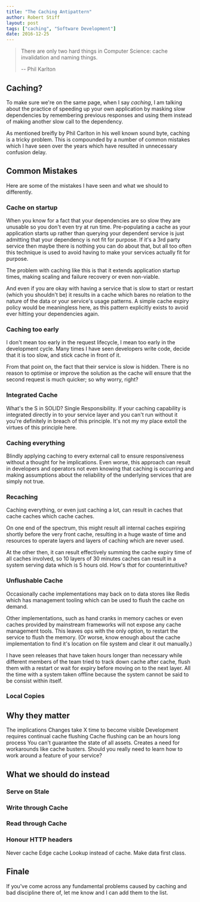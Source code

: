 ```yaml
---
title: "The Caching Antipattern"
author: Robert Stiff
layout: post
tags: ["caching", "Software Development"]
date: 2016-12-25
---
```


> There are only two hard things in Computer Science: cache invalidation and naming things.
> 
> -- Phil Karlton

## Caching?

To make sure we're on the same page, when I say *caching*, I am talking about the practice of speeding up your own application by masking slow dependencies by remembering previous responses and using them instead of making another slow call to the dependency.

As mentioned breifly by Phil Carlton in his well known sound byte, caching is a tricky problem. This is compounded by a number of common mistakes which I have seen over the years which have resulted in unnecessary confusion delay.

## Common Mistakes

Here are some of the mistakes I have seen and what we should to differently.

<!--more-->

### Cache on startup

When you know for a fact that your dependencies are so slow they are unusable so you don't even try at run time. Pre-populating a cache as your application starts up rather than querying your dependent service is just admitting that your dependency is not fit for purpose. If it's a 3rd party service then maybe there is nothing you can do about that, but all too often this technique is used to avoid having to make your services actually fit for purpose.

The problem with caching like this is that it extends application startup times, making scaling and failure recovery or even non-viable.

And even if you are okay with having a service that is slow to start or restart (which you shouldn't be) it results in a cache which bares no relation to the nature of the data or your service's usage patterns. A simple cache expiry policy would be meaningless here, as this pattern explicitly exists to avoid ever hitting your dependencies again. 

### Caching too early

I don't mean too early in the request lifecycle, I mean too early in the development cycle. Many times I have seen developers write code, decide that it is too slow, and stick cache in front of it. 

From that point on, the fact that their service is slow is hidden. There is no reason to optimise or improve the solution as the cache will ensure that the second request is much quicker; so why worry, right?

### Integrated Cache

What's the S in SOLID? Single Responsibility. If your caching capability is integrated directly in to your service layer and you can't run without it you're definitely in breach of this principle. It's not my my place extoll the virtues of this principle here.

### Caching everything

Blindly applying caching to every external call to ensure responsiveness without a thought for he implications. Even worse, this approach can result in developers and operators not even knowing that caching is occurring and making assumptions about the reliability of the underlying services that are simply not true.

### Recaching

Caching everything, or even just caching a lot, can result in caches that cache caches which cache caches.

On one end of the spectrum, this might result all internal caches expiring shortly before the very front cache, resulting in a huge waste of time and resources to operate layers and layers of caching which are never used.

At the other then, it can result effectively summing the cache expiry time of all caches involved, so 10 layers of 30 minutes caches can result in a system serving data which is 5 hours old. How's *that* for counterintuitive?

### Unflushable Cache

Occasionally cache implementations may back on to data stores like Redis which has management tooling which can be used to flush the cache on demand. 

Other implementations, such as hand cranks in memory caches or even caches provided by mainstream frameworks will not expose any cache management tools. This leaves ops with the only option, to restart the service to flush the memory. (Or worse, know enough about the cache implementation to find it's location on file system and clear it out manually.)

I have seen releases that have taken hours longer than necessary while different members of the team tried to track down cache after cache, flush them with a restart or wait for expiry before moving on to the next layer. All the time with a system taken offline because the system cannot be said to be consist within itself.

### Local Copies

## Why they matter
The implications
Changes take X time to become visible
Development requires continual cache flushing
Cache flushing can be an hours long process
You can't guarantee the state of all assets.
Creates a need for workarounds like cache busters. Should you really need to learn how to work around a feature of your service?
## What we should do instead
### Serve on Stale
### Write through Cache
### Read through Cache
### Honour HTTP headers

Never cache
Edge cache
Lookup instead of cache. Make data first class.

## Finale

If you've come across any fundamental problems caused by caching and bad discipline there of, let me know and I can add them to the list.

